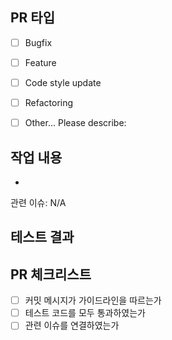 ## PR 타입
<!-- Please check the one that applies to this PR using "x". -->
- [ ] Bugfix
- [ ] Feature
- [ ] Code style update <!-- (formatting, local variables) -->
- [ ] Refactoring <!-- (no functional changes, no api changes) -->
- [ ] Other... Please describe:


## 작업 내용
<!-- 작업 내용을 "-" 로 구분하여 작서해주세요 -->
- 

관련 이슈: N/A <!-- #issue_number -->


## 테스트 결과
<!-- 테스트 결과를 스크린 샷으로 첨부해주세요. -->


## PR 체크리스트
- [ ] 커밋 메시지가 가이드라인을 따르는가
- [ ] 테스트 코드를 모두 통과하였는가
- [ ] 관련 이슈를 연결하였는가
